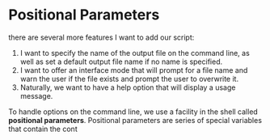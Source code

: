 # Positional Parameters
there are several more features I want to add our script:

1. I want to specify the name of the output file on the command line, as well as set a default output file name if no name is specified.
2. I want to offer an interface mode that will prompt for a file name and warn the user if the file exists and prompt the user to overwrite it.
3. Naturally, we want to have a help option that will display a usage message.

To handle options on the command line, we use a facility in the shell called **positional parameters**. Positional parameters are series of special variables that contain the cont 
<!--stackedit_data:
eyJoaXN0b3J5IjpbLTEwMDYzMDM1NDVdfQ==
-->